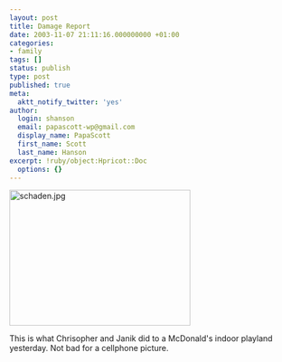 ```yaml
---
layout: post
title: Damage Report
date: 2003-11-07 21:11:16.000000000 +01:00
categories:
- family
tags: []
status: publish
type: post
published: true
meta:
  aktt_notify_twitter: 'yes'
author:
  login: shanson
  email: papascott-wp@gmail.com
  display_name: PapaScott
  first_name: Scott
  last_name: Hanson
excerpt: !ruby/object:Hpricot::Doc
  options: {}
---
```

<p><img alt="schaden.jpg" src="http://www.papascott.de/wordpress/wp-content/uploads/2003/11/schaden.jpg" width="320" height="240" border="0" /></p>
<p>This is what Chrisopher and Janik did to a McDonald's indoor playland yesterday. Not bad for a cellphone picture.</p>
